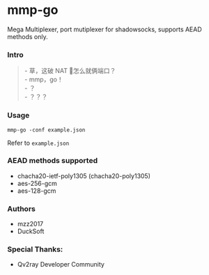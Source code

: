 # mmp-go
Mega Multiplexer, port mutiplexer for shadowsocks, supports AEAD methods only.

### Intro
> \- 草，这破 NAT 🐔怎么就俩端口？<br/>
> \- mmp，go！<br/>
> \- ？<br/>
> \- ？？？

### Usage

```shell
mmp-go -conf example.json
```

Refer to `example.json`

### AEAD methods supported

- chacha20-ietf-poly1305 (chacha20-poly1305)
- aes-256-gcm
- aes-128-gcm

### Authors

- mzz2017
- DuckSoft

### Special Thanks:

- Qv2ray Developer Community
